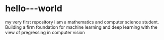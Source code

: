 # hello---world
my very first repository
i am a mathematics and computer science student. Building a firm foundation for machine learning and deep learning with the view of pregressing in computer vision 
